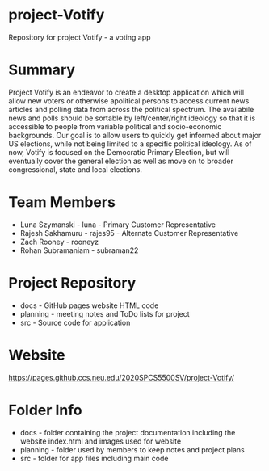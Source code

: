 # project-Votify
Repository for project Votify - a voting app
# Summary
Project Votify is an endeavor to create a desktop application which will allow new voters or otherwise apolitical persons to access current news articles and polling data from across the political spectrum. The availabile news and polls should be sortable by left/center/right ideology so that it is accessible to people from variable political and socio-economic backgrounds. Our goal is to allow users to quickly get informed about major US elections, while not being limited to a specific political ideology. As of now, Votify is focused on the Democratic Primary Election, but will eventually cover the general election as well as move on to broader congressional, state and local elections.
# Team Members
* Luna Szymanski - luna - Primary Customer Representative
* Rajesh Sakhamuru - rajes95 - Alternate Customer Representative
* Zach Rooney - rooneyz
* Rohan Subramaniam - subraman22
# Project Repository
* docs - GitHub pages website HTML code
* planning - meeting notes and ToDo lists for project
* src - Source code for application
# Website
https://pages.github.ccs.neu.edu/2020SPCS5500SV/project-Votify/ 
# Folder Info
* docs - folder containing the project documentation including the website index.html and images used for website
* planning - folder used by members to keep notes and project plans
* src - folder for app files including main code

